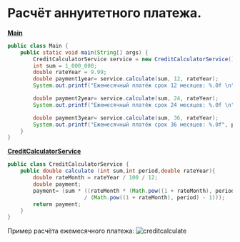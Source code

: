 # **Расчёт аннуитетного платежа.**

**[Main](https://github.com/maxim-valov/CreditPaymentServise/blob/master/src/Main.java)**

```java
public class Main {
    public static void main(String[] args) {
        CreditCalculatorService service = new CreditCalculatorService();
        int sum = 1_000_000;
        double rateYear = 9.99;
        double payment1year= service.calculate(sum, 12, rateYear);
        System.out.printf("Ежемесячный платёж срок 12 месяцев: %.0f \n", payment1year);

        double payment2year= service.calculate(sum, 24, rateYear);
        System.out.printf("Ежемесячный платёж срок 24 месяцев: %.0f \n", payment2year);

        double payment3year= service.calculate(sum, 36, rateYear);
        System.out.printf("Ежемесячный платёж срок 36 месяцев: %.0f", payment3year);
    }
}
```
**[CreditCalculatorService](https://github.com/maxim-valov/CreditPaymentServise/blob/master/src/CreditCalculatorService.java)**

```java
public class CreditCalculatorService {
    public double calculate (int sum,int period,double rateYear){
        double rateMonth = rateYear / 100 / 12;
        double payment;
        payment= (sum * ((rateMonth * (Math.pow((1 + rateMonth), period)))
                        / (Math.pow((1 + rateMonth), period) - 1)));
        return payment;
    }
}
```
Пример расчёта ежемесячного платежа:
![creditcalculate](https://user-images.githubusercontent.com/74412798/111120796-93e0f600-854a-11eb-910a-34f4177c614c.PNG)
